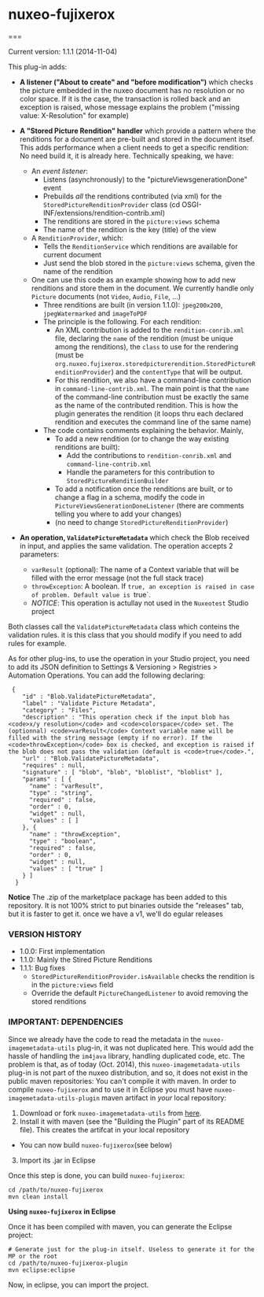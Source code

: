 # nuxeo-fujixerox
===

Current version: 1.1.1 (2014-11-04)

This plug-in adds:

* **A listener ("About to create" and "before modification")** which checks the picture embedded in the nuxeo document has no resolution or no color space. If it is the case, the transaction is rolled back and an exception is raised, whose message explains the problem ("missing value: X-Resolution" for example)

* **A "Stored Picture Rendition" handler** which provide a pattern where the renditions for a document are pre-built and stored in the document itsef. This adds performance when a client 
needs to get a specific rendition: No need build it, it is already here. Technically speaking, we have:
  * An _event listener_:
    * Listens (asynchronously) to the "pictureViewsgenerationDone" event
    * Prebuilds _all_ the renditions contributed (via xml) for the `StoredPictureRenditionProvider` class (cd OSGI-INF/extensions/rendition-contrib.xml)
    * The renditions are stored in the `picture:views` schema
    * The name of the rendition is the key (title) of the view
  * A `RenditionProvider`, which:
    * Tells the `RenditionService` which renditions are available for current document
    * Just send the blob stored in the `picture:views` schema, given the name of the rendition
  * One can use this code as an example showing how to add new renditions and store them in the document. We currently handle only `Picture` documents (not `Video`, `Audio`, `File`, ...)
    * Three renditions are built (in version 1.1.0): `jpeg200x200`, `jpegWatermarked` and `imageToPDF`
    * The principle is the following. For each rendition:
      * An XML contribution is added to the `rendition-conrib.xml` file, declaring the `name` of the rendition (must be unique among the renditions), the `class` to use for the rendering (must be `org.nuxeo.fujixerox.storedpicturerendition.StoredPictureRenditionProvider`) and the `contentType` that will be output.
      * For this rendition, we also have a command-line contribution in `command-line-contrib.xml`. The main point is that the `name` of the command-line contribution must be exactly the same as the name of the contributed rendition. This is how the plugin generates the rendition (it loops thru each declared rendition and executes the command line of the same name)
    * The code contains comments explaining the behavior. Mainly,
      * To add a new rendition (or to change the way existing renditions are built):
        * Add the contributions to `rendition-conrib.xml` and `command-line-contrib.xml`
        * Handle the parameters for this contribution to `StoredPictureRenditionBuilder`
      * To add a notification once the renditions are built, or to change a flag in a schema, modify the code in `PictureViewsGenerationDoneListener` (there are comments telling you where to add your changes)
      * (no need to change `StoredPictureRenditionProvider`)
      

* **An operation, `ValidatePictureMetadata`** which check the Blob received in input, and applies the same validation. The operation accepts 2 parameters:
  * `varResult` (optional): The name of a Context variable that will be filled with the error message (not the full stack trace)
  * `throwException`: A boolean. If `true, an exception is raised in case of problem. Default value is `true`.
  * _NOTICE_: This operation is actullay not used in the `Nuxeotest` Studio project

Both classes call the `ValidatePictureMetadata` class which conteins the validation rules. it is this class that you should modify if you need to add rules for example.

As for other plug-ins, to use the operation in your Studio project, you need to add its JSON definition to Settings & Versioning > Registries > Automation Operations. You can add the following declaring:

```
 {
    "id" : "Blob.ValidatePictureMetadata",
    "label" : "Validate Picture Metadata",
    "category" : "Files",
    "description" : "This operation check if the input blob has <code>x/y resolution</code> and <code>colorspace</code> set. The (optionnal) <code>varResult</code> Context variable name will be filled with the string message (empty if no error). If the <code>throwException</code> box is checked, and exception is raised if the blob does not pass the validation (default is <code>true</code>.",
    "url" : "Blob.ValidatePictureMetadata",
    "requires" : null,
    "signature" : [ "blob", "blob", "bloblist", "bloblist" ],
    "params" : [ {
      "name" : "varResult",
      "type" : "string",
      "required" : false,
      "order" : 0,
      "widget" : null,
      "values" : [ ]
    }, {
      "name" : "throwException",
      "type" : "boolean",
      "required" : false,
      "order" : 0,
      "widget" : null,
      "values" : [ "true" ]
    } ]
  }
```


**Notice** The .zip of the marketplace package has been added to this repository. It is not 100% strict to put binaries outside the "releases" tab, but it is faster to get it. once we have a v1, we'll do egular releases


### VERSION HISTORY

* 1.0.0: First implementation
* 1.1.0: Mainly the Stired Picture Renditions
* 1.1.1: Bug fixes
  * `StoredPictureRenditionProvider.isAvailable` checks the rendition is in the `picture:views` field
  * Override the default `PictureChangedListener` to avoid removing the stored renditions



### IMPORTANT: DEPENDENCIES

Since we already have the code to read the metadata in the `nuxeo-imagemetadata-utils` plug-in, it was not duplicated here. This would add the hassle of handling the `im4java` library, handling duplicated code, etc. The problem is that, as of today (Oct. 2014), this `nuxeo-imagemetadata-utils` plug-in is not part of the nuxeo distribution, and so, it does not exist in the public maven repositories: You can't compile it with maven. In order to compile `nuxeo-fujixerox` and to use it in Eclipse you must have `nuxeo-imagemetadata-utils-plugin` maven artifact in _your_ local repository:

1. Download or fork `nuxeo-imagemetadata-utils` from [here](https://github.com/ThibArg/nuxeo-imagemetadata-utils).
2. Install it with maven (see the "Building the Plugin" part of its README file). This creates the artifcat in your local repository
  * You can now build `nuxeo-fujixerox`(see below)
3. Import its .jar in Eclipse

Once this step is done, you can build `nuxeo-fujixerox`:

```
cd /path/to/nuxeo-fujixerox
mvn clean install
```

**Using `nuxeo-fujixerox` in Eclipse**

Once it has been compiled with maven, you can generate the Eclipse project:

```
# Generate just for the plug-in itself. Useless to generate it for the MP or the root
cd /path/to/nuxeo-fujixerox-plugin
mvn eclipse:eclipse
```

Now, in eclipse, you can import the project.

